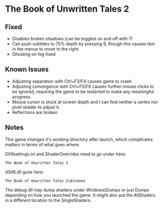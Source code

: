 The Book of Unwritten Tales 2
==============================

Fixed
-----
- Disables broken shadows (can be toggled on and off with 7)
- Can push subtitles to 75% depth by pressing 9, though this causes text in the
  menus to move to the right.
- Ghosting on fog fixed

Known Issues
------------
- Adjusting separation with Ctrl+F3/F4 causes game to crash
- Adjusting convergence with Ctrl+F5/F6 causes further mouse clicks to be
  ignored, requiring the game to be restarted to make any meaningful progress.
- Mouse cursor is stuck at screen depth and I can find neither a vertex nor
  pixel shader to adjust it.
- Reflections are broken


Notes
-----
This game changes it's working directory after launch, which complicates
matters in terms of what goes where.

DX9settings.ini and ShaderOverrides need to go under here:

    The Book of Unwritten Tales 2

d3d9.dll goes here:

    The Book of Unwritten Tales 2\Windows

The debug dll may dump shaders under Windows\Dumps or just Dumps depending on
how you launched the game. It might also put the AllShaders in a different
location to the SingleShaders.
